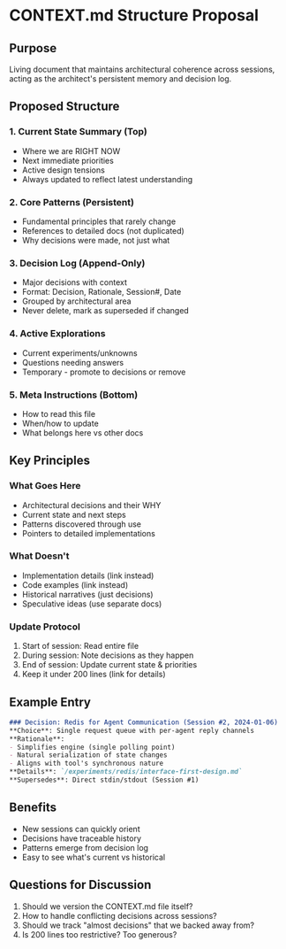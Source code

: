 # CONTEXT.md Structure Proposal

## Purpose
Living document that maintains architectural coherence across sessions, acting as the architect's persistent memory and decision log.

## Proposed Structure

### 1. Current State Summary (Top)
- Where we are RIGHT NOW
- Next immediate priorities
- Active design tensions
- Always updated to reflect latest understanding

### 2. Core Patterns (Persistent)
- Fundamental principles that rarely change
- References to detailed docs (not duplicated)
- Why decisions were made, not just what

### 3. Decision Log (Append-Only)
- Major decisions with context
- Format: Decision, Rationale, Session#, Date
- Grouped by architectural area
- Never delete, mark as superseded if changed

### 4. Active Explorations
- Current experiments/unknowns
- Questions needing answers
- Temporary - promote to decisions or remove

### 5. Meta Instructions (Bottom)
- How to read this file
- When/how to update
- What belongs here vs other docs

## Key Principles

### What Goes Here
- Architectural decisions and their WHY
- Current state and next steps
- Patterns discovered through use
- Pointers to detailed implementations

### What Doesn't
- Implementation details (link instead)
- Code examples (link instead)
- Historical narratives (just decisions)
- Speculative ideas (use separate docs)

### Update Protocol
1. Start of session: Read entire file
2. During session: Note decisions as they happen
3. End of session: Update current state & priorities
4. Keep it under 200 lines (link for details)

## Example Entry

```markdown
### Decision: Redis for Agent Communication (Session #2, 2024-01-06)
**Choice**: Single request queue with per-agent reply channels
**Rationale**: 
- Simplifies engine (single polling point)
- Natural serialization of state changes
- Aligns with tool's synchronous nature
**Details**: `/experiments/redis/interface-first-design.md`
**Supersedes**: Direct stdin/stdout (Session #1)
```

## Benefits
- New sessions can quickly orient
- Decisions have traceable history
- Patterns emerge from decision log
- Easy to see what's current vs historical

## Questions for Discussion
1. Should we version the CONTEXT.md file itself?
2. How to handle conflicting decisions across sessions?
3. Should we track "almost decisions" that we backed away from?
4. Is 200 lines too restrictive? Too generous?